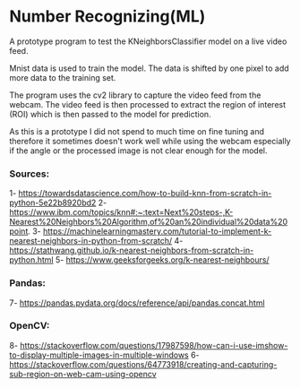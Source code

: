 # Number Recognizing(ML)
 
A prototype program to test the KNeighborsClassifier model on a live video feed.

Mnist data is used to train the model. The data is shifted by one pixel to add more data to the training set.

The program uses the cv2 library to capture the video feed from the webcam. The video feed is then processed to extract the region of interest (ROI) which is then passed to the model for prediction.

As this is a prototype I did not spend to much time on fine tuning and therefore it sometimes doesn't work well while using the webcam especially if the angle or the processed image  is not clear enough for the model.

### Sources:
1- https://towardsdatascience.com/how-to-build-knn-from-scratch-in-python-5e22b8920bd2
2- https://www.ibm.com/topics/knn#:~:text=Next%20steps-,K-Nearest%20Neighbors%20Algorithm,of%20an%20individual%20data%20point.
3- https://machinelearningmastery.com/tutorial-to-implement-k-nearest-neighbors-in-python-from-scratch/
4- https://stathwang.github.io/k-nearest-neighbors-from-scratch-in-python.html
5- https://www.geeksforgeeks.org/k-nearest-neighbours/

### Pandas:
7- https://pandas.pydata.org/docs/reference/api/pandas.concat.html

### OpenCV:
8- https://stackoverflow.com/questions/17987598/how-can-i-use-imshow-to-display-multiple-images-in-multiple-windows
6- https://stackoverflow.com/questions/64773918/creating-and-capturing-sub-region-on-web-cam-using-opencv
